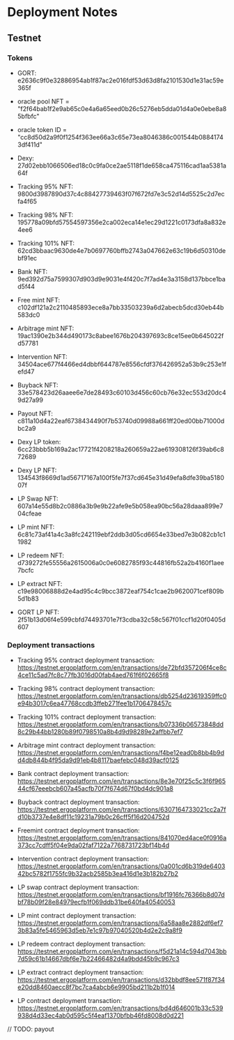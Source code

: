 # Deployment Notes


## Testnet

### Tokens

* GORT: e2636c9f0e32886954ab1f87ac2e016fdf53d63d8fa2101530d1e31ac59e365f
* oracle pool NFT = "f2f64bab1f2e9ab65c0e4a6a65eed0b26c5276eb5dda01d4a0e0ebe8a85bfbfc"
* oracle token ID = "cc8d50d2a9f0f1254f363ee66a3c65e73ea8046386c001544b08841743df411d"

* Dexy: 27d02ebb1066506ed18c0c9fa0ce2ae5118f1de658ca475116cad1aa5381a64f

* Tracking 95% NFT: 9800d3987890d37c4c88427739463f07f672fd7e3c52d14d5525c2d7ecfa4f65
* Tracking 98% NFT: 195778a09bfd57554597356e2ca002eca14e1ec29d1221c0173dfa8a832e4ee6
* Tracking 101% NFT: 62cd3bbaac9630de4e7b0697760bffb2743a047662e63c19b6d50310debf91ec

* Bank NFT: 9ed392d75a7599307d903d9e9031e4f420c7f7ad4e3a3158d137bbce1bad5f44
* Free mint NFT: c102df121a2c2110485893ece8a7bb33503239a6d2abecb5dcd30eb44b583dc0
* Arbitrage mint NFT: 19ac1390e2b344d490173c8abee1676b204397693c8ce15ee0b645022fd57781
* Intervention NFT: 34504ace677f4466ed4dbbf644787e8556cfdf376426952a53b9c253e1fefd47
* Buyback NFT: 33e578423d26aaee6e7de28493c60103d456c60cb76e32ec553d20dc49d27a99
* Payout NFT: c811a10d4a22eaf6738434490f7b53740d09988a661ff20ed00bb71000dbc2a9

* Dexy LP token: 6cc23bbb5b169a2ac17721f4208218a260659a22ae619308126f39ab6c872689
* Dexy LP NFT: 134543f8669d1ad56717167a100f5fe7f37cd645e31d49efa8dfe39ba518007f
* LP Swap NFT: 607a14e55d8b2c0886a3b9e9b22afe9e5b058ea90bc56a28daaa899e704cfeae
* LP mint NFT: 6c81c73af41a4c3a8fc242119ebf2ddb3d05cd6654e33bed7e3b082cb1c11982
* LP redeem NFT: d739272fe55556a2615006a0c0e6082785f93c44816fb52a2b4160f1aee7bcfc
* LP extract NFT: c19e98006888d2e4ad95c4c9bcc3872eaf754c1cae2b9620071cef809b5d1b83

* GORT LP NFT: 2f51b13d06f4e599cbfd74493701e7f3cdba32c58c567f01ccf1d20f0405d607

### Deployment transactions

* Tracking 95% contract deployment transaction:
https://testnet.ergoplatform.com/en/transactions/de72bfd357206f4ce8c4ce11c5ad7fc8c77fb3016d00fab4aed761f6f02665f8


* Tracking 98% contract deployment transaction:
https://testnet.ergoplatform.com/en/transactions/db5254d23619359ffc0e94b3017c6ea47768ccdb3ffeb271fee1b1706478457c

* Tracking 101% contract deployment transaction:
https://testnet.ergoplatform.com/en/transactions/b07336b06573848dd8c29b44bb1280b89f0798510a8b4d9d98289e2affbb7ef7

* Arbitrage mint contract deployment transaction:
https://testnet.ergoplatform.com/en/transactions/f4be12ead0b8bb4b9dd4db844b4f95da9d91eb4b8117baefebc048d39acf0125

* Bank contract deployment transaction:
https://testnet.ergoplatform.com/en/transactions/8e3e70f25c5c3f6f96544cf67eeebcb607a45acfb70f7f674d67f0bd4dc901a8

* Buyback contract deployment transaction:
https://testnet.ergoplatform.com/en/transactions/6307164733021cc2a7fd10b3737e4e8df11c19231a79b0c26cff5f16d204752d

* Freemint contract deployment transaction:
https://testnet.ergoplatform.com/en/transactions/841070ed4ace0f0916a373cc7cdff5f04e9da02faf7122a7768731723bf14b4d


* Intervention contract deployment transaction:
https://testnet.ergoplatform.com/en/transactions/0a001cd6b319de640342bc5782f1755fc9b32acb2585b3ea416d1e3b182b27b2

* LP swap contract deployment transaction:
https://testnet.ergoplatform.com/en/transactions/bf1916fc76366b8d07dbf78b09f28e84979ecfb1f069ddb31be640fa40540053

* LP mint contract deployment transaction:
https://testnet.ergoplatform.com/en/transactions/6a58aa8e2882df6ef73b83a5fe5465963d5eb7e1c97b97040520b4d2e2c9a8f9

* LP redeem contract deployment transaction:
https://testnet.ergoplatform.com/en/transactions/f5d21a14c594d7043bb7d59c61b14667dbf6e7b22466482d4a9bdd45b9c967c3

* LP extract contract deployment transaction:
https://testnet.ergoplatform.com/en/transactions/d32bbdf8ee571f87f34e20dd8460aecc8f7bc7ca4abcb6e9905bd211b2b1f014

* LP contract deployment transaction:
https://testnet.ergoplatform.com/en/transactions/bd4d646001b33c539938d4d33ec4ab0d595c5f4eaf1370bfbb46fd8008d0d221


// TODO: payout